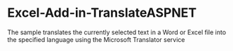 # Excel-Add-in-TranslateASPNET
The sample translates the currently selected text in a Word or Excel file into the specified language using the Microsoft Translator service
